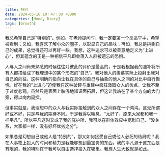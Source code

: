 ```yaml
---
title: 特别
date: 2024-05-16 10：47：00 +0800 
categories: [Mood, Diary] 
tags: [Growth]
---
```

我总希望自己是“特别的”。例如，在老师提问时，我一定要第一个高高举手，希望被看到；又如，我喜欢了解小众的圈子，以彰显自己的品味；再如，我总是挑剔自己的成果，总觉得还可以再好一些。我想，这种追求可以被善意地定义为“上进心”，但其蕴含的正是一种相信平凡即会落入人群被遗忘的恐惧。

人与人之间尚未熟悉的时候往往对彼此的评价是最高的，于是我根据我的脑补将所有人都描绘成了我理想中的某个形态的“自己”。我对他人的羡慕实际上投射出我对自己的向往，这种明确的指向让我在具体的自己与抽象的他人之间的对比中自行惭愧。好在我的“上进心”迫使我在这种破碎与重建中疯狂汲取众人的优点，让我不至于过度悲观。虽然只是表面上肤浅地知识面拓展，但这让我站在了某个方向的大门旁，得以向内窥探。

但事实就是，我理想中的众人与我实际接触到的众人之间存在一个鸿沟。这无所谓好或不好，只是与我的期待不同。于是我得以喘息，“太好了，原来大家都和我一样平凡”。所以平凡这时又成了我的庇护所，我可以在群体效应中宽慰自己，“没关系，大家都一样，没有好坏优劣之分”。

如果总是幻想自己或他人是“特别的”，那又如何接受自己或他人必死的结局呢？我在人事物上投入的时间和精力是我能够想到最宝贵的东西，我的平凡源于这东西是有限的，我的特别在于我可以自由选择投入在哪里。我想人生大致就是如此。